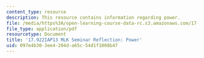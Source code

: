 ```yaml
---
content_type: resource
description: This resource contains information regarding power.
file: /media/https%3A/open-learning-course-data-rc.s3.amazonaws.com/17-922-dr-martin-luther-king-jr-iap-design-seminar-january-iap-2013/097e4b303ee4204da65c54d1f1008b47_MIT17_922IAP13_RefPapr4D.pdf
file_type: application/pdf
resourcetype: Document
title: '17.922IAP13 MLK Seminar Reflection: Power'
uid: 097e4b30-3ee4-204d-a65c-54d1f1008b47
---
```

